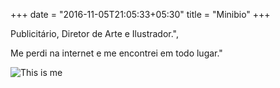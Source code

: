 +++
date = "2016-11-05T21:05:33+05:30"
title = "Minibio"
+++

Publicitário, Diretor de Arte e Ilustrador.",

Me perdi na internet e me encontrei em todo lugar."

![This is me][1]

[1]: /img/about.jpg
